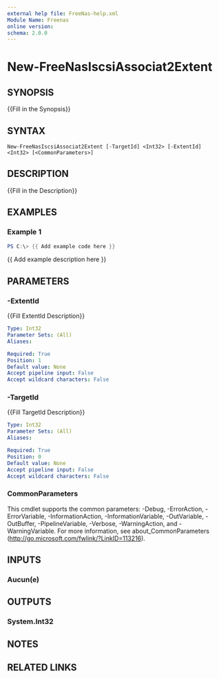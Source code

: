 ```yaml
---
external help file: FreeNas-help.xml
Module Name: Freenas
online version:
schema: 2.0.0
---
```


# New-FreeNasIscsiAssociat2Extent

## SYNOPSIS
{{Fill in the Synopsis}}

## SYNTAX

```
New-FreeNasIscsiAssociat2Extent [-TargetId] <Int32> [-ExtentId] <Int32> [<CommonParameters>]
```

## DESCRIPTION
{{Fill in the Description}}

## EXAMPLES

### Example 1
```powershell
PS C:\> {{ Add example code here }}
```

{{ Add example description here }}

## PARAMETERS

### -ExtentId
{{Fill ExtentId Description}}

```yaml
Type: Int32
Parameter Sets: (All)
Aliases:

Required: True
Position: 1
Default value: None
Accept pipeline input: False
Accept wildcard characters: False
```

### -TargetId
{{Fill TargetId Description}}

```yaml
Type: Int32
Parameter Sets: (All)
Aliases:

Required: True
Position: 0
Default value: None
Accept pipeline input: False
Accept wildcard characters: False
```

### CommonParameters
This cmdlet supports the common parameters: -Debug, -ErrorAction, -ErrorVariable, -InformationAction, -InformationVariable, -OutVariable, -OutBuffer, -PipelineVariable, -Verbose, -WarningAction, and -WarningVariable.
For more information, see about_CommonParameters (http://go.microsoft.com/fwlink/?LinkID=113216).

## INPUTS

### Aucun(e)


## OUTPUTS

### System.Int32


## NOTES

## RELATED LINKS
